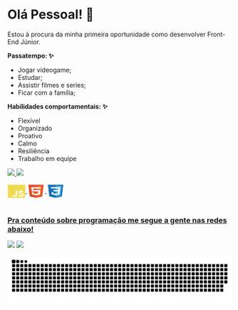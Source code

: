 <h1>Olá Pessoal! &#x1F44B;</h1> 
 <p><Sou o Everson, estou em migração de carreira para área de tecnologia da informação. <br> Estou à procura da minha primeira oportunidade como desenvolver Front-End Júnior.</p> 
 <divstyle="display: inline_block"> 
  <strong>Passatempo: &#x2728;</strong>
  <ul>
   <li>Jogar videogame;</li>
   <li>Estudar;</li>
   <li>Assistir filmes e series;</li>
   <li>Ficar com a família;</li>
  </ul>
 </div> 
 <div style="display: inline_block"> 
  <strong>Habilidades comportamentais: &#x2728;</strong>
  <ul>
   <li>Flexível</li>
   <li>Organizado</li>
   <li>Proativo</li>
   <li>Calmo</li>
   <li>Resiliência</li>
   <li>Trabalho em equipe</li>
  </ul>
 </div>

<div>
  <a href="https://github.com/Eor13">
  <img height="180em" src="https://github-readme-stats.vercel.app/api?username=Eor13&show_icons=true&theme=tokyonight&include_all_commits=true&count_private=true"/>
  <img height="180em" src="https://github-readme-stats.vercel.app/api/top-langs/?username=Eor13&layout=compact&langs_count=6&theme=tokyonight"/>
</div>
<div style="display: inline_block"><br>
  <img align="center" alt="Js" height="30" width="40" src="https://raw.githubusercontent.com/devicons/devicon/master/icons/javascript/javascript-plain.svg">
  <img align="center" alt="HTML" height="30" width="40" src="https://raw.githubusercontent.com/devicons/devicon/master/icons/html5/html5-original.svg">
  <img align="center" alt="CSS" height="30" width="40" src="https://raw.githubusercontent.com/devicons/devicon/master/icons/css3/css3-original.svg">
</div>
 
 <br>
 
  ### Pra conteúdo sobre programação me segue a gente nas redes abaixo!
 
<div> 
 <a href="https://discord.com/1003626889656664204" target="_blank"><img src="https://img.shields.io/badge/Discord-7289DA?style=for-the-badge&logo=discord&logoColor=white" target="_blank"></a> 
  <a href="https://www.linkedin.com/in/everson-de-oliveira-ribeiro-614121a3/" target="_blank"><img src="https://img.shields.io/badge/-LinkedIn-%230077B5?style=for-the-badge&logo=linkedin&logoColor=white" target="_blank"></a> 
 
  ![Snake animation](https://github.com/Eor13/Eor13/blob/output/github-contribution-grid-snake.svg)

</div>
